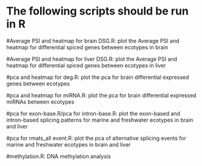 # The following scripts should be run in R
#Average PSI and heatmap for brain DSG.R: plot the Average PSI and heatmap for differential spiced genes between ecotypes in brain

#Average PSI and heatmap for liver DSG.R: plot the Average PSI and heatmap for differential spiced genes between ecotypes in liver

#pca and heatmap for deg.R: plot the pca for brain differential expressed genes between ecotypes

#pca and heatmap for miRNA.R: plot the pca for brain differential expressed miRNAs between ecotypes

#pca for exon-base.R/pca for intron-base.R: plot the exon-based and intron-based splicing patterns for marine and freshwater ecotypes in brain and liver

#pca for rmats_all event.R: plot the pca of alternative splicing events for marine and freshwater ecotypes in brain and liver 

#methylation.R: DNA methylation analysis

